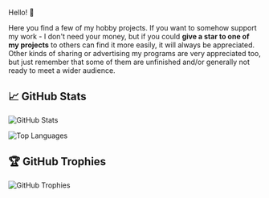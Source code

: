 Hello! 👋

Here you find a few of my hobby projects. If you want to somehow support my work - I don't need your money, but
if you could **give a star to one of my projects** to others can find it more easily, it will always be appreciated.
Other kinds of sharing or advertising my programs are very appreciated too, but just remember that some of them are
unfinished and/or generally not ready to meet a wider audience.

## 📈 GitHub Stats

![GitHub Stats](https://github-readme-stats.vercel.app/api?username=tstamborski&show_icons=true&theme=radical)

![Top Languages](https://github-readme-stats.vercel.app/api/top-langs?username=tstamborski&theme=radical)

## 🏆 GitHub Trophies

![GitHub Trophies](https://github-profile-trophy.vercel.app/?username=tstamborski&theme=radical&no-frame=true&margin-w=15)

